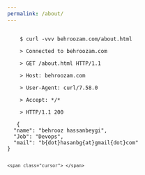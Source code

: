```yaml
---
permalink: /about/
---
```

<html lang="en">
<head>
<link rel="stylesheet" href="css/terminal.css">
</head>
<body>
<div id="terminal">
  <code>
    $ curl -vvv behroozam.com/about.html<br>
    > Connected to behroozam.com<br>
    > GET /about.html HTTP/1.1<br>
    > Host: behroozam.com<br>
    > User-Agent: curl/7.58.0<br>
    > Accept: */*<br>
    > HTTP/1.1 200 <br>
   {
  "name": "behrooz hassanbeygi",
  "Job": "Devops",
  "mail": "b{dot}hasanbg{at}gmail{dot}com"
}

    <span class="cursor">_</span>
  </code>
  <div class="overlay"></div>
</div>
</body>
</html>

